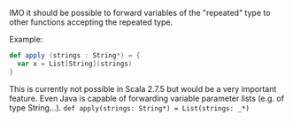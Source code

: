 IMO it should be possible to forward variables of the "repeated" type to other functions accepting the repeated type.

Example:
```scala
def apply (strings : String*) = {
  var x = List[String](strings)
}
```

This is currently not possible in Scala 2.7.5 but would be a very important feature. Even Java is capable of forwarding variable parameter lists (e.g. of type String...).
` def apply(strings: String*) = List(strings: _*) `
